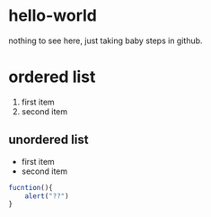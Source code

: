 # hello-world
nothing to see here, just taking baby steps in github.

# ordered list
1. first item
2. second item

 ## unordered list
 * first item
 * second item
 
 ``` javascript
 fucntion(){
     alert("??")
 }
